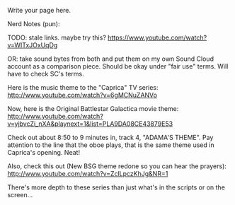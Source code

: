 <!--
.. title: nerd-notes-caprica-galactica70s
.. slug: nerd-notes-caprica-galactica70s
.. date: 2010-12-07 14:09:27 UTC+11:00
.. tags: draft
.. category: 
.. link: 
.. description: 
.. type: text
-->

Write your page here.

Nerd Notes (pun):

 TODO: stale links.  maybe try this? https://www.youtube.com/watch?v=WITxJOxUqDg
 
 OR:  take sound bytes from both and put them on my own Sound Cloud account as a comparison piece.  Should be okay under "fair use" terms. Will have to check SC's terms.
 

Here is the music theme to the "Caprica" TV series:  http://www.youtube.com/watch?v=6gMCNuZANVo

 

Now, here is the Original Battlestar Galactica movie theme: http://www.youtube.com/watch?v=yjbvcZi_nXA&playnext=1&list=PLA9DA08CE43879E53

 

Check out about 8:50 to 9 minutes in, track 4, "ADAMA'S THEME". Pay attention to the line that the oboe plays, that is the same theme used in Caprica's opening. Neat!

 

Also, check this out (New BSG theme redone so you can hear the prayers): http://www.youtube.com/watch?v=ZclLpczKhJg&NR=1

 

There's more depth to these series than just what's in the scripts or on the screen...
